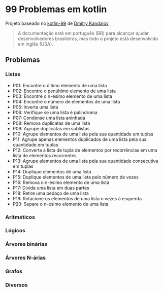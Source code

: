 # 99 Problemas em kotlin

Projeto baseado no [kotlin-99](https://github.com/dkandalov/kotlin-99) de [Dmitry Kandalov](https://github.com/dkandalov)

> A documentação está em português (BR) para alcançar ajudar desenvolvedores brasileiros, mas todo o projeto está desenvolvido em inglês (USA).

## Problemas

### Listas
- P01: Encontre o último elemento de uma lista
- P02: Encontre o penúltimo elemento de uma lista
- P03: Encontre o n-ésimo elemento de uma lista
- P04: Encontre o número de elementos de uma lista
- P05: Inverta uma lista
- P06: Verifique se uma lista é palíndroma
- P07: Condense uma lista aninhada
- P08: Remova duplicatas de uma lista
- P09: Agrupe duplicatas em sublistas
- P10: Agrupe elementos de uma lista pela sua quantidade em tuplas
- P11: Agrupe apenas elementos duplicados de uma lista pela sua quantidade em tuplas
- P12: Converta a lista de tupla de elementos por recorrências em uma lista de elementos recorrentes
- P13: Agrupe elementos de uma lista pela sua quantidade consecutiva em tuplas
- P14: Duplique elementos de uma lista
- P15: Duplique elementos de uma lista pelo número de vezes
- P16: Remova o n-ésimo elemento de uma lista
- P17: Divida uma lista em duas partes
- P18: Retire uma pedaço de uma lista
- P19: Rotacione os elementos de uma lista n vezes à esquerda
- P20: Separe o n-ésimo elemento de uma lista
### Aritméticos
### Lógicos
### Árvores binárias
### Árvores N-árias
### Grafos
### Diversos